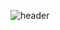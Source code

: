 
<!--
**enxxi/enxxi** is a ✨ _special_ ✨ repository because its `README.md` (this file) appears on your GitHub profile.

Here are some ideas to get you started:

- 🔭 I’m currently working on ...
- 🌱 I’m currently learning ...
- 👯 I’m looking to collaborate on ...
- 🤔 I’m looking for help with ...
- 💬 Ask me about ...
- 📫 How to reach me: ...
- 😄 Pronouns: ...
- ⚡ Fun fact: ...
-->
![header](https://capsule-render.vercel.app/api?type=waving&color=auto&height=150&section=header&text=*:.☆%20enxxi%20☃️%20github%20*★,°&fontSize=30&animation=twinkling&fontColor=424242&fontAlignY=30)

<!--[![Typing SVG](https://readme-typing-svg.demolab.com?font=Lobster&size=25&pause=1000&color=48B690&center=true&vCenter=true&random=false&width=435&lines=enxxi's+github+%F0%9F%90%A3)](https://git.io/typing-svg)

<details>
<summary>
  <img src="https://raw.githubusercontent.com/Tarikul-Islam-Anik/Animated-Fluent-Emojis/master/Emojis/Hand%20gestures/Eyes.png" alt="Eyes" width="2%" /> skills
</summary>
   <br>
  
![js](https://img.shields.io/badge/JavaScript-F7DF1E?style=for-the-badge&logo=JavaScript&logoColor=white)
![node](https://img.shields.io/badge/Node.js-43853D?style=for-the-badge&logo=node.js&logoColor=white)
![express](https://img.shields.io/badge/Express.js-404D59?style=for-the-badge)
![mysql](https://img.shields.io/badge/MySQL-00000F?style=for-the-badge&logo=mysql&logoColor=white)
![mongo](https://img.shields.io/badge/MongoDB-4EA94B?style=for-the-badge&logo=mongodb&logoColor=white)

</details>

<details>
<summary>
  <img src="https://raw.githubusercontent.com/Tarikul-Islam-Anik/Animated-Fluent-Emojis/master/Emojis/Hand%20gestures/Eyes.png" alt="Eyes" width="2%" /> studying ... 
</summary>
   <br>
  
![ts](https://img.shields.io/badge/TypeScript-007ACC?style=for-the-badge&logo=typescript&logoColor=white)
![pg](https://img.shields.io/badge/PostgreSQL-316192?style=for-the-badge&logo=postgresql&logoColor=white)

</details>
<img src="https://capsule-render.vercel.app/api?type=waving&color=F9FBE7&height=100&section=footer" />

-->
